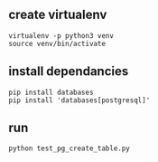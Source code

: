 
## create virtualenv
```
virtualenv -p python3 venv
source venv/bin/activate
```

## install dependancies

```
pip install databases
pip install 'databases[postgresql]'
```

## run 
```
python test_pg_create_table.py
```

